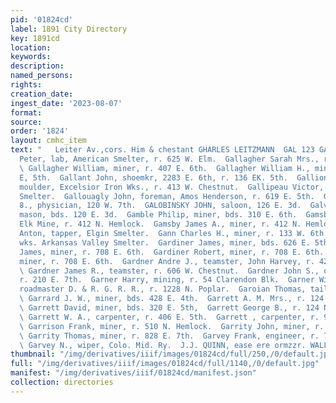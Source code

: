 ```yaml
---
pid: '01824cd'
label: 1891 City Directory
key: 1891cd
location: 
keywords: 
description: 
named_persons: 
rights: 
creation_date: 
ingest_date: '2023-08-07'
format: 
source: 
order: '1824'
layout: cmhc_item
text: "   Leiter Av.,cors. Him & chestant GHARLES LEITZMANN  GAL 123 GAR     Gallagher
  Peter, lab, American Smelter, r. 625 W. Elm.  Gallagher Sarah Mrs., r. 826 E. &th.
  \ Gallagher William, miner, r. 407 E. 6th.  Gallagher William H., miner, r. 618
  E, 5th.  Gallant John, shoemkr, 2283 E. 6th, r. 136 EK. 5th.  Gallion Henry F.,
  moulder, Excelsior Iron Wks., r. 413 W. Chestnut.  Gallipeau Victor, wheeler, American
  Smelter.  Gallouagly John, foreman, Amos Henderson, r. 619 E. 5th.  Galloway Bradford
  8., physician, 120 W. 7th.  GALOBINSKY JOHN, saloon, 126 E. 3d.  Galver John, stone
  mason, bds. 120 E. 3d.  Gamble Philip, miner, bds. 310 E. 6th.  Gamsby George, miner,
  Elk Mine, r. 412 N. Hemlock.  Gamsby James A., miner, r. 412 N. Hemlock.  Ganiza
  Anton, tapper, Elgin Smelter.  Gann Charles H., miner, r. 133 W. 6th.  Gannon Thomas,
  wks. Arkansas Valley Smelter.  Gardiner James, miner, bds. 626 E. 5th.  Gardiner
  James, miner, r. 708 E. 6th.  Gardiner Robert, miner, r. 708 E. 6th.  Gardiner Thomas,
  miner, r. 708 E. 6th.  Gardner Andre J., teamster, John Harvey, r. 421 EH. 11th.
  \ Gardner James R., teamster, r. 606 W. Chestnut.  Gardner John S., ore hauler,
  r. 210 E. 7th.  Garner Harry, mining, r. 54 Clarendon Blk.  Garner William H., clk,
  roadmaster D. & R. G. R. R., r. 1228 N. Poplar.  Garoian Thomas, tailor, C. J. Johnson.
  \ Garrard J. W., miner, bds. 428 E. 4th.  Garrett A. M. Mrs., r. 124 N. Toledo av.
  \ Garrett David, miner, bds. 320 E. 5th,  Garrett George B., r. 124 N. Toledo av.
  \ Garrett W. A., carpenter, r. 406 E. 5th.  Garrett , carpenter, r. 9 Keystone Blk.
  \ Garrison Frank, miner, r. 510 N. Hemlock.  Garrity John, miner, r. 828 E. 7th.
  \ Garrity Thomas, miner, r. 828 E. 7th.  Garvey Frank, engineer, r. 729 E. 6th.
  \ Garvey N., wiper, Colo. Mid. Ry.  J.J. QUINN, ease ere ormzzr. WALL PAPER     iit "
thumbnail: "/img/derivatives/iiif/images/01824cd/full/250,/0/default.jpg"
full: "/img/derivatives/iiif/images/01824cd/full/1140,/0/default.jpg"
manifest: "/img/derivatives/iiif/01824cd/manifest.json"
collection: directories
---
```

